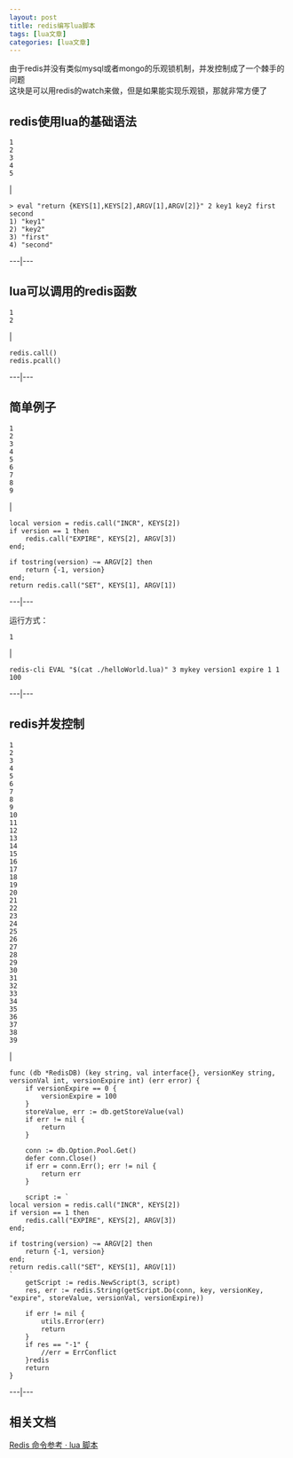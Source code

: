 ```yaml
---
layout: post
title: redis编写lua脚本 
tags: [lua文章]
categories: [lua文章]
---
```

由于redis并没有类似mysql或者mongo的乐观锁机制，并发控制成了一个棘手的问题  
这块是可以用redis的watch来做，但是如果能实现乐观锁，那就非常方便了

## redis使用lua的基础语法

    
    
    1  
    2  
    3  
    4  
    5  
    

|

    
    
    > eval "return {KEYS[1],KEYS[2],ARGV[1],ARGV[2]}" 2 key1 key2 first second  
    1) "key1"  
    2) "key2"  
    3) "first"  
    4) "second"  
      
  
---|---  
  
## lua可以调用的redis函数

    
    
    1  
    2  
    

|

    
    
    redis.call()  
    redis.pcall()  
      
  
---|---  
  
## 简单例子

    
    
    1  
    2  
    3  
    4  
    5  
    6  
    7  
    8  
    9  
    

|

    
    
    local version = redis.call("INCR", KEYS[2])  
    if version == 1 then  
        redis.call("EXPIRE", KEYS[2], ARGV[3])  
    end;  
      
    if tostring(version) ~= ARGV[2] then  
        return {-1, version}  
    end;  
    return redis.call("SET", KEYS[1], ARGV[1])  
      
  
---|---  
  
运行方式：  

    
    
    1  
    

|

    
    
    redis-cli EVAL "$(cat ./helloWorld.lua)" 3 mykey version1 expire 1 1 100  
      
  
---|---  
  
## redis并发控制

    
    
    1  
    2  
    3  
    4  
    5  
    6  
    7  
    8  
    9  
    10  
    11  
    12  
    13  
    14  
    15  
    16  
    17  
    18  
    19  
    20  
    21  
    22  
    23  
    24  
    25  
    26  
    27  
    28  
    29  
    30  
    31  
    32  
    33  
    34  
    35  
    36  
    37  
    38  
    39  
    

|

    
    
      
    func (db *RedisDB) (key string, val interface{}, versionKey string, versionVal int, versionExpire int) (err error) {  
    	if versionExpire == 0 {  
    		versionExpire = 100  
    	}  
    	storeValue, err := db.getStoreValue(val)  
    	if err != nil {  
    		return  
    	}  
      
    	conn := db.Option.Pool.Get()  
    	defer conn.Close()  
    	if err = conn.Err(); err != nil {  
    		return err  
    	}  
      
    	script := `  
    local version = redis.call("INCR", KEYS[2])  
    if version == 1 then  
        redis.call("EXPIRE", KEYS[2], ARGV[3])  
    end;  
      
    if tostring(version) ~= ARGV[2] then  
        return {-1, version}  
    end;  
    return redis.call("SET", KEYS[1], ARGV[1])  
    `  
    	getScript := redis.NewScript(3, script)  
    	res, err := redis.String(getScript.Do(conn, key, versionKey, "expire", storeValue, versionVal, versionExpire))  
      
    	if err != nil {  
    		utils.Error(err)  
    		return  
    	}  
    	if res == "-1" {  
    		//err = ErrConflict  
    	}redis  
    	return  
    }  
      
  
---|---  
  
## 相关文档

[Redis 命令参考 · lua
脚本](https://redisbook.readthedocs.io/en/latest/feature/scripting.html)